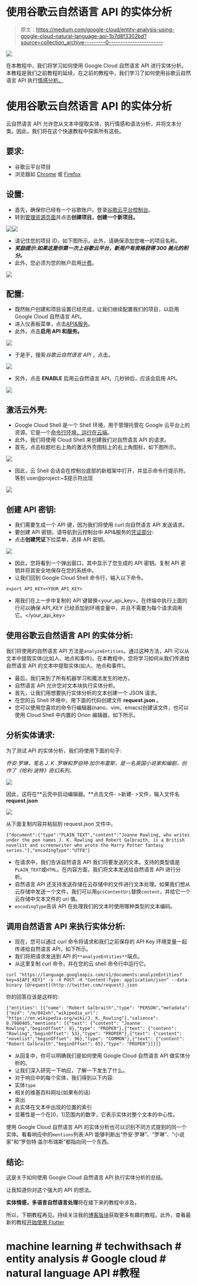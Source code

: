 # 使用谷歌云自然语言 API 的实体分析

> 原文：<https://medium.com/google-cloud/entity-analysis-using-google-cloud-natural-language-api-1b7d8f3302bd?source=collection_archive---------0----------------------->

![](img/ea6ddc875e7ca486435412b1700fdd74.png)

在本教程中，我们将学习如何使用 Google Cloud 自然语言 API 进行实体分析。本教程是我们之前教程的延续，在之前的教程中，我们学习了如何使用谷歌云自然语言 API 执行[情感分析。](https://techwithsach.com/sentiment-analysis-using-google-cloud-natural-language-api/)

# 使用谷歌云自然语言 API 的实体分析

云自然语言 API 允许您从文本中提取实体，执行情感和语法分析，并将文本分类。因此，我们将在这个快速教程中探索所有这些。

## 要求:

*   谷歌云平台项目
*   浏览器如 [Chrome](https://www.google.com/chrome/) 或 [Firefox](https://www.mozilla.org/en-US/firefox/)

## 设置:

*   首先，确保你已经有一个谷歌账户。登录[谷歌云平台控制台](http://console.cloud.google.com/)。
*   转到[管理资源页面](https://console.cloud.google.com/cloud-resource-manager)并点击**创建项目，创建一个新项目。**

![](img/4eafe281299a1fbbf3c00f9d3d96e9fa.png)![](img/8b45f77f5ac18d55c7d6e1bd194333ce.png)

*   请记住您的项目 ID，如下图所示。此外，请确保添加您唯一的项目名称。
*   ***奖励提示:如果这是你第一次上谷歌云平台，新用户有资格获得 300 美元的积分。***
*   此外，您必须为您的帐户启用[计费](https://console.developers.google.com/billing)。

![](img/e385cf3529682276b195058051423b98.png)

## 配置:

*   既然帐户创建和项目设置已经完成，让我们继续配置我们的项目，以启用 Google Cloud 自然语言 API。
*   进入仪表板菜单，点击[API&服务](https://console.cloud.google.com/apis)。
*   此外，点击**启用 API 和服务。**

![](img/7ce7c4b2be4cf2a783d2d1f60e7869ed.png)

*   于是乎，搜索*谷歌云自然语言 API* ，点击。

![](img/1cbe38a2dcae4852872cf10e0429700e.png)

*   另外，点击 **ENABLE** 启用云自然语言 API。几秒钟后，应该会启用 API。

![](img/f232500ad1ca4a379669ee180ab24bbd.png)

## 激活云外壳:

*   Google Cloud Shell 是一个 Shell 环境，用于管理托管在 Google 云平台上的资源。它是一个[命令行环境，运行在云端](https://cloud.google.com/shell/#how_do_i_get_started)。
*   此外，我们将使用 Cloud Shell 来创建我们对自然语言 API 的请求。
*   首先，点击标题栏右上角的激活外壳图标上的右上角图标，如下图所示。

![](img/db9142d93a316bce2d5ed50dc68500a9.png)

*   因此，云 Shell 会话会在控制台底部的新框架中打开，并显示命令行提示符。等到 user@project:~$提示符出现

![](img/48dfbc2b99bcd4931c4ba2df7ed49e0e.png)

## 创建 API 密钥:

*   我们需要生成一个 API 键，因为我们将使用 curl 向自然语言 API 发送请求。
*   要创建 API 密钥，请导航到云控制台中 API&服务的[凭证部分](https://console.cloud.google.com/apis/credentials):
*   点击**创建凭证**下拉菜单，选择 API 密钥。

![](img/a78d161c58650473f69bf36918b39e0f.png)

*   因此，您将看到一个弹出窗口，其中显示了您生成的 API 密钥。复制 API 密钥并将其安全地保存在您的系统中。
*   让我们回到 Google Cloud Shell 命令行，输入以下命令。

```
export API_KEY=<YOUR_API_KEY>
```

*   用我们在上一步中复制的 API 键替换<your_api_key>。在终端中执行上面的行可以确保 API_KEY 已经添加到环境变量中，并且不需要为每个请求调用它。</your_api_key>

## 使用谷歌云自然语言 API 的实体分析:

我们将使用的自然语言 API 方法是`analyzeEntities`。通过这种方法，API 可以从文本中提取实体(比如人、地点和事件)。在本教程中，您将学习如何从我们传递给自然语言 API 的文本中提取实体(如人、地点和事件)。

*   最后，我们来到了所有机器学习和魔法发生的地方。
*   自然语言 API 允许您对文本块执行实体分析。
*   首先，让我们用想要执行实体分析的文本创建一个 JSON 请求。
*   在您的云 Shell 环境中，用下面的代码创建文件 **request.json** 。
*   您可以使用您喜欢的命令行编辑器(nano、vim、emacs)创建该文件，也可以使用 Cloud Shell 中内置的 Orion 编辑器，如下所示。

## 分析实体请求:

为了测试 API 的实体分析，我们将使用下面的句子:

*乔安·罗琳，笔名 J. K .罗琳和罗伯特·加尔布雷斯，是一名英国小说家和编剧，创作了《哈利·波特》奇幻系列。*

![](img/0c26c032600ee09754f16991da4d45b6.png)

因此，这将在**云壳中启动编辑器。**点击文件- >新建- >文件，输入文件名 **request.json**

![](img/fac6e7d0befd8687dd1abe54a87c98de.png)

从下面复制内容并粘贴到 request.json 文件中。

```
{"document":{"type":"PLAIN_TEXT","content":"Joanne Rowling, who writes under the pen names J. K. Rowling and Robert Galbraith, is a British novelist and screenwriter who wrote the Harry Potter fantasy series."},"encodingType":"UTF8"}
```

*   在请求中，我们告诉自然语言 API 我们将要发送的文本。支持的类型值是`PLAIN_TEXT`或`HTML`。在内容方面，我们将文本发送给自然语言 API 进行分析。
*   自然语言 API 还支持发送存储在云存储中的文件进行文本处理。如果我们想从云存储中发送一个文件，我们可以用`gcsContentUri`替换`content`，并给它一个云存储中文本文件的 uri 值。
*   `encodingType`告诉 API 在处理我们的文本时使用哪种类型的文本编码。

## 调用自然语言 API 来执行实体分析:

*   现在，您可以通过 curl 命令将请求和我们之前保存的 API Key 环境变量一起传递给自然语言 API，如下所示。
*   我们将把请求发送到 API 的`**analyzeEntities**`端点。
*   从这里复制 curl 命令，并在您的云 shell 命令行中运行它。

```
curl "https://language.googleapis.com/v1/documents:analyzeEntities?key=${API_KEY}" -s -X POST -H "Content-Type: application/json" --data-binary [@request](http://twitter.com/request).json
```

你的回答应该是这样的:

```
{"entities": [{"name": "Robert Galbraith","type": "PERSON","metadata": {"mid": "/m/042xh","wikipedia_url": "https://en.wikipedia.org/wiki/J._K._Rowling"},"salience": 0.7980405,"mentions": [{"text": {"content": "Joanne Rowling","beginOffset": 0},"type": "PROPER"},{"text": {"content": "Rowling","beginOffset": 53},"type": "PROPER"},{"text": {"content": "novelist","beginOffset": 96},"type": "COMMON"},{"text": {"content": "Robert Galbraith","beginOffset": 65},"type": "PROPER"}]}]}
```

*   从回复中，你可以明确我们是如何使用 Google Cloud 自然语言 API 做实体分析的。
*   让我们深入研究一下响应，了解一下发生了什么。
*   对于响应中的每个实体，我们得到以下内容:
*   实体`type`
*   相关的维基百科网址(如果有的话)
*   突出
*   此实体在文本中出现的位置的索引
*   显著性是一个在[0，1]范围内的数字，它表示实体对整个文本的中心性。

使用 Google Cloud 自然语言 API 的实体分析也可以识别不同方式提到的同一个实体。看看响应中的`mentions`列表:API 能够判断出“乔安·罗琳”、“罗琳”、“小说家”和“罗伯特·盖尔布瑞斯”都指向同一个东西。

## 结论:

这是关于如何使用 Google Cloud 自然语言 API 执行实体分析的总结。

让我知道你对这个强大的 API 的想法。

**实体情感，多语言自然语言处理**将在接下来的教程中涉及。

所以，下期教程再见。持续关注我的[博客版块](https://techwithsach.com/blog/)获取更多有趣的教程。此外，查看最新的教程[开始使用 Flutter](https://techwithsach.com/flutter-tutorials-getting-started/)

# machine learning # techwithsach # entity analysis # Google cloud # natural language API #教程